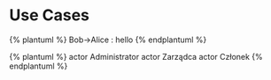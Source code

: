 # Use Cases

{% plantuml %}
Bob->Alice : hello
{% endplantuml %}

{% plantuml %}
actor Administrator
actor Zarządca
actor Członek
{% endplantuml %}

